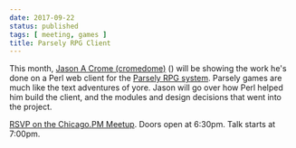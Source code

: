 ```yaml
---
date: 2017-09-22
status: published
tags: [ meeting, games ]
title: Parsely RPG Client
---
```

This month, [Jason A Crome (cromedome)](https://crome-plated.com/) ([<i class="fa fa-twitter"></i>](https://twitter.com/cromedome)[<i class="fa fa-github"></i>](https://github.com/cromedome))
will be showing the work he's done on a Perl web client for the [Parsely
RPG system](http://www.memento-mori.com/parsely/). Parsely games are much like the text adventures of yore.
Jason will go over how Perl helped him build the client, and the modules
and design decisions that went into the project.

[RSVP on the Chicago.PM Meetup](https://www.meetup.com/ChicagoPM/events/243591009/). Doors open at 6:30pm. Talk starts at 7:00pm.
